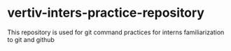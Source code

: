 # vertiv-inters-practice-repository
This repository is used for git command practices for interns familiarization to git and github
